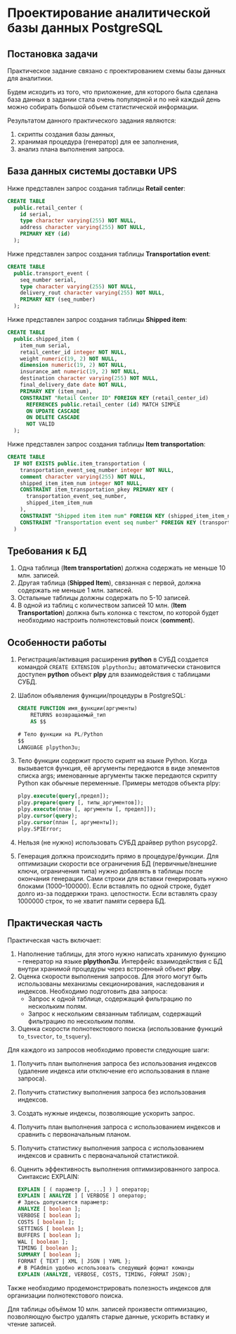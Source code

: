 # Проектирование аналитической базы данных PostgreSQL

## Постановка задачи

Практическое задание связано с проектированием схемы базы данных для аналитики.

Будем исходить из того, что приложение, для которого была сделана база данных в задании стала очень популярной и по ней каждый день можно собирать большой объем статистической информации.

Результатом данного практического задания являются:

1. скрипты создания базы данных,
2. хранимая процедура (генератор) для ее заполнения,
3. анализ плана выполнения запроса.

## База данных системы доставки UPS

Ниже представлен запрос создания таблицы **Retail center**:

```sql
CREATE TABLE
  public.retail_center (
    id serial,
    type character varying(255) NOT NULL,
    address character varying(255) NOT NULL,
    PRIMARY KEY (id)
  );
```

Ниже представлен запрос создания таблицы **Transportation event**:

```sql
CREATE TABLE
  public.transport_event (
    seq_number serial,
    type character varying(255) NOT NULL,
    delivery_rout character varying(255) NOT NULL,
    PRIMARY KEY (seq_number)
  );
```

Ниже представлен запрос создания таблицы **Shipped item**:

```sql
CREATE TABLE
  public.shipped_item (
    item_num serial,
    retail_center_id integer NOT NULL,
    weight numeric(19, 2) NOT NULL,
    dimension numeric(19, 2) NOT NULL,
    insurance_amt numeric(19, 2) NOT NULL,
    destination character varying(255) NOT NULL,
    final_delivery_date date NOT NULL,
    PRIMARY KEY (item_num),
    CONSTRAINT "Retail Center ID" FOREIGN KEY (retail_center_id)
      REFERENCES public.retail_center (id) MATCH SIMPLE
      ON UPDATE CASCADE
      ON DELETE CASCADE
      NOT VALID
  );
```

Ниже представлен запрос создания таблицы **Item transportation**:

```sql
CREATE TABLE
  IF NOT EXISTS public.item_transportation (
    transportation_event_seq_number integer NOT NULL,
    comment character varying(255) NOT NULL,
    shipped_item_item_num integer NOT NULL,
    CONSTRAINT item_transportation_pkey PRIMARY KEY (
      transportation_event_seq_number,
      shipped_item_item_num
    ),
    CONSTRAINT "Shipped item item num" FOREIGN KEY (shipped_item_item_num) REFERENCES public.shipped_item (item_num) MATCH SIMPLE ON UPDATE CASCADE ON DELETE CASCADE,
    CONSTRAINT "Transportation event seq number" FOREIGN KEY (transportation_event_seq_number) REFERENCES public.transport_event (seq_number) MATCH SIMPLE ON UPDATE CASCADE ON DELETE CASCADE
  )
```

## Требования к БД

1. Одна таблица (**Item transportation**) должна содержать не меньше 10 млн. записей.
2. Другая таблица (**Shipped Item**), связанная с первой, должна содержать не меньше 1 млн. записей.
3. Остальные таблицы должны содержать по 5-10 записей.
4. В одной из таблиц с количеством записей 10 млн. (**Item Transportation**) должна быть колонка с текстом, по которой будет необходимо настроить полнотекстовый поиск (**comment**).

## Особенности работы

1. Регистрация/активация расширения **python** в СУБД создается командой `CREATE EXTENSION plpython3u;` автоматически становится доступен **python** объект **plpy** для взаимодействия с таблицами СУБД.
2. Шаблон объявления функции/процедуры в PostgreSQL:

    ```sql
    CREATE FUNCTION имя_функции(аргументы)
        RETURNS возвращаемый_тип
        AS $$

    # Тело функции на PL/Python
    $$
    LANGUAGE plpython3u;
    ```

3. Тело функции содержит просто скрипт на языке Python. Когда вызывается функция, её аргументы передаются в виде элементов списка args; именованные аргументы также передаются скрипту Python как обычные переменные. Примеры методов объекта plpy:

    ```sql
    plpy.execute(query[,предел]);
    plpy.prepare(query [, типы_аргументов]);
    plpy.execute(план [, аргументы [, предел]]);
    plpy.cursor(query);
    plpy.cursor(план [, аргументы]);
    plpy.SPIError;
    ```

4. Нельзя (не нужно) использовать СУБД драйвер python psycopg2.
5. Генерация должна происходить прямо в процедуре/функции. Для оптимизации скорости все ограничения БД (первичные/внешние ключи, ограничения типа) нужно добавлять в таблицы после окончания генерации. Сами строки для вставки генерировать нужно блоками (1000–100000). Если вставлять по одной строке, будет долго из-за поддержки транз. целостности. Если вставлять сразу 1000000 строк, то не хватит памяти сервера БД.

## Практическая часть

Практическая часть включает:

1. Наполнение таблицы, для этого нужно написать хранимую функцию – генератор на языке **plpython3u**. Интерфейс взаимодействия с БД внутри хранимой процедуры через встроенный объект **plpy**.
2. Оценка скорости выполнения запросов. Для этого могут быть использованы механизмы секционирования, наследования и индексов. Необходимо подготовить два запроса:
   - Запрос к одной таблице, содержащий фильтрацию по нескольким полям.
   - Запрос к нескольким связанным таблицам, содержащий фильтрацию по нескольким полям.
3. Оценка скорости полнотекстового поиска (использование функций `to_tsvector`, `to_tsquery`).

Для каждого из запросов необходимо провести следующие шаги:

1. Получить план выполнения запроса без использования индексов (удаление индекса или отключение его использования в плане запроса).
2. Получить статистику выполнения запроса без использования индексов.
3. Создать нужные индексы, позволяющие ускорить запрос.
4. Получить план выполнения запроса с использованием индексов и сравнить с первоначальным планом.
5. Получить статистику выполнения запроса с использованием индексов и сравнить с первоначальной статистикой.
6. Оценить эффективность выполнения оптимизированного запроса. Синтаксис EXPLAIN:

    ```sql
    EXPLAIN [ ( параметр [, ...] ) ] оператор;
    EXPLAIN [ ANALYZE ] [ VERBOSE ] оператор;
    # Здесь допускается параметр:
    ANALYZE [ boolean ];
    VERBOSE [ boolean ];
    COSTS [ boolean ];
    SETTINGS [ boolean ];
    BUFFERS [ boolean ];
    WAL [ boolean ];
    TIMING [ boolean ];
    SUMMARY [ boolean ];
    FORMAT { TEXT | XML | JSON | YAML };
    # В PGAdmin удобно использовать следующий формат команды
    EXPLAIN (ANALYZE, VERBOSE, COSTS, TIMING, FORMAT JSON);
    ```

Также необходимо продемонстрировать полезность индексов для организации полнотекстового поиска.

Для таблицы объёмом 10 млн. записей произвести оптимизацию, позволяющую быстро удалять старые данные, ускорить вставку и чтение записей.
